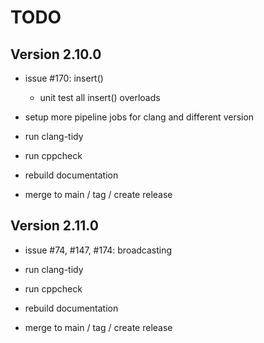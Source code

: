 # TODO

## Version 2.10.0

* issue #170: insert()
  * unit test all insert() overloads

* setup more pipeline jobs for clang and different version
* run clang-tidy
* run cppcheck
* rebuild documentation
* merge to main / tag / create release

## Version 2.11.0

* issue #74, #147, #174: broadcasting

* run clang-tidy
* run cppcheck
* rebuild documentation
* merge to main / tag / create release
